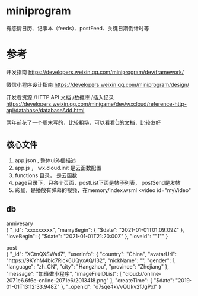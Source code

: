 # miniprogram

有感情日历、记事本（feeds）、postFeed、关键日期倒计时等

# 参考

开发指南
https://developers.weixin.qq.com/miniprogram/dev/framework/

微信小程序设计指南
https://developers.weixin.qq.com/miniprogram/design/

开发者资源 /HTTP API 文档 /数据库 /插入记录
https://developers.weixin.qq.com/minigame/dev/wxcloud/reference-http-api/database/databaseAdd.html

两年前花了一个周末写的，比较粗糙，可以看看👆的文档，比较友好

## 核心文件

1. app.json , 整体ui外框描述
2. app.js  ， wx.cloud.init  是云函数配置
3. functions 目录， 是云函数
4. page目录下，只各个页面，postList下面是帖子列表， postSend是发帖
5. 彩蛋，是播放有弹幕的视频，在memory/index.wsml   <video id="myVideo"


                                            
## db   
annivesary                                           
{
    "_id": "xxxxxxxxx",
    "marryBegin":
    {
        "$date": "2021-01-01T01:09:09Z"
    },
    "loveBegin":
    {
        "$date": "2021-01-01T21:20:00Z"
    },
    "loveId": "\"1\""
}

     

post   
{
"_id": "XCtnQXSWatl7",
"userInfo":
{
"country": "China",
"avatarUrl": "https://9KYhM4bic7Rick6UQyxAQ/132",
"nickName": "",
"gender": 1,
"language": "zh_CN",
"city": "Hangzhou",
"province": "Zhejiang"
},
"message": "加班做小程序",
"imageFileIDList":
[
"cloud://online-2071e6.6f6e-online-2071e6/2013418.png"
],
"createTime":
{
"$date": "2019-01-01T13:12:33.948Z"
},
"_openid": "o7sqe4kVvQUkv2fJgPxI"
}
